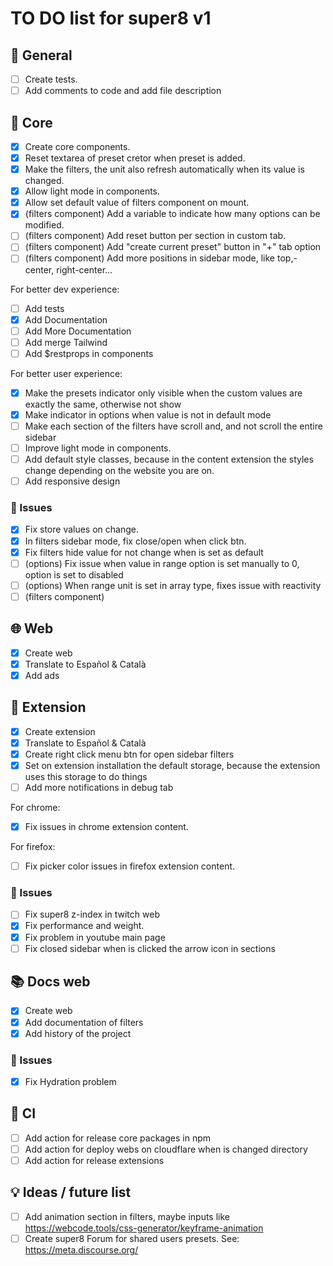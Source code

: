 # TO DO list for **super8** v1

## 🌈 General

- [ ] Create tests.
- [ ] Add comments to code and add file description

## 🧰 Core

- [x] Create core components.
- [x] Reset textarea of preset cretor when preset is added.
- [x] Make the filters, the unit also refresh automatically when its value is changed.
- [x] Allow light mode in components.
- [x] Allow set default value of filters component on mount.
- [x] (filters component) Add a variable to indicate how many options can be modified.
- [ ] (filters component) Add reset button per section in custom tab.
- [ ] (filters component) Add "create current preset" button in "+" tab option
- [ ] (filters component) Add more positions in sidebar mode, like top,-center, right-center...

For better dev experience:

- [ ] Add tests
- [x] Add Documentation
- [ ] Add More Documentation
- [ ] Add merge Tailwind
- [ ] Add $restprops in components

For better user experience:

- [x] Make the presets indicator only visible when the custom values are exactly the same, otherwise not show
- [x] Make indicator in options when value is not in default mode
- [ ] Make each section of the filters have scroll and, and not scroll the entire sidebar
- [ ] Improve light mode in components.
- [ ] Add default style classes, because in the content extension the styles change depending on the website you are on.
- [ ] Add responsive design

### 🐛 Issues

- [x] Fix store values on change.
- [x] In filters sidebar mode, fix close/open when click btn.
- [x] Fix filters hide value for not change when is set as default
- [ ] (options) Fix issue when value in range option is set manually to 0, option is set to disabled
- [ ] (options) When range unit is set in array type, fixes issue with reactivity
- [ ] (filters component)

## 🌐 Web

- [x] Create web
- [x] Translate to Español & Català
- [x] Add ads

## 🧩 Extension

- [x] Create extension
- [x] Translate to Español & Català
- [x] Create right click menu btn for open sidebar filters
- [x] Set on extension installation the default storage, because the extension uses this storage to do things
- [ ] Add more notifications in debug tab

For chrome:

- [x] Fix issues in chrome extension content.

For firefox:

- [ ] Fix picker color issues in firefox extension content.

### 🐛 Issues

- [ ] Fix super8 z-index in twitch web
- [x] Fix performance and weight.
- [x] Fix problem in youtube main page
- [ ] Fix closed sidebar when is clicked the arrow icon in sections

## 📚 Docs web

- [x] Create web
- [x] Add documentation of filters
- [x] Add history of the project

### 🐛 Issues

- [x] Fix Hydration problem

## 💚 CI

- [ ] Add action for release core packages in npm
- [ ] Add action for deploy webs on cloudflare when is changed directory
- [ ] Add action for release extensions

## 💡 Ideas / future list

- [ ] Add animation section in filters, maybe inputs like <https://webcode.tools/css-generator/keyframe-animation>
- [ ] Create super8 Forum for shared users presets. See: <https://meta.discourse.org/>
